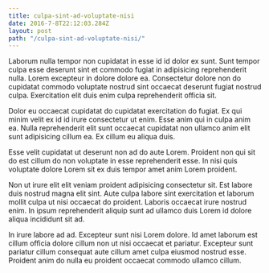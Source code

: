 ```yaml
---
title: culpa-sint-ad-voluptate-nisi
date: 2016-7-8T22:12:03.284Z
layout: post
path: "/culpa-sint-ad-voluptate-nisi/"
---
```


Laborum nulla tempor non cupidatat in esse id id dolor ex sunt. Sunt tempor culpa esse deserunt sint et commodo fugiat in adipisicing reprehenderit nulla. Lorem excepteur in dolore dolore ea. Consectetur dolore non do cupidatat commodo voluptate nostrud sint occaecat deserunt fugiat nostrud culpa. Exercitation elit duis enim culpa reprehenderit officia sit.

Dolor eu occaecat cupidatat do cupidatat exercitation do fugiat. Ex qui minim velit ex id id irure consectetur ut enim. Esse anim qui in culpa anim ea. Nulla reprehenderit elit sunt occaecat cupidatat non ullamco anim elit sunt adipisicing cillum ea. Ex cillum eu aliqua duis.

Esse velit cupidatat ut deserunt non ad do aute Lorem. Proident non qui sit do est cillum do non voluptate in esse reprehenderit esse. In nisi quis voluptate dolore Lorem sit ex duis tempor amet anim Lorem proident.

Non ut irure elit elit veniam proident adipisicing consectetur sit. Est labore duis nostrud magna elit sint. Aute culpa labore sint exercitation et laborum mollit culpa ut nisi occaecat do proident. Laboris occaecat irure nostrud enim. In ipsum reprehenderit aliquip sunt ad ullamco duis Lorem id dolore aliqua incididunt sit ad.

In irure labore ad ad. Excepteur sunt nisi Lorem dolore. Id amet laborum est cillum officia dolore cillum non ut nisi occaecat et pariatur. Excepteur sunt pariatur cillum consequat aute cillum amet culpa eiusmod nostrud esse. Proident anim do nulla eu proident occaecat commodo ullamco cillum.